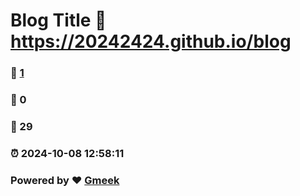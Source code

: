 # Blog Title :link: https://20242424.github.io/blog 
### :page_facing_up: [1](https://20242424.github.io/blog/tag.html) 
### :speech_balloon: 0 
### :hibiscus: 29 
### :alarm_clock: 2024-10-08 12:58:11 
### Powered by :heart: [Gmeek](https://github.com/Meekdai/Gmeek)
